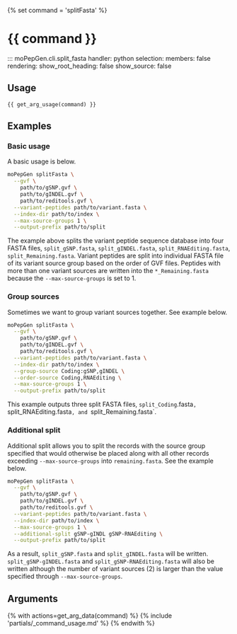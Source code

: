{% set command = 'splitFasta' %}
# {{ command }}

::: moPepGen.cli.split_fasta
	handler: python
    selection:
      members: false
    rendering:
      show_root_heading: false
      show_source: false

## Usage

```
{{ get_arg_usage(command) }}
```

## Examples

### Basic usage

A basic usage is below.

```bash
moPepGen splitFasta \
  --gvf \
    path/to/gSNP.gvf \
    path/to/gINDEL.gvf \
    path/to/reditools.gvf \
  --variant-peptides path/to/variant.fasta \
  --index-dir path/to/index \
  --max-source-groups 1 \
  --output-prefix path/to/split
```

The example above splits the variant peptide sequence database into four FASTA files, `split_gSNP.fasta`, `split_gINDEL.fasta`, `split_RNAEditing.fasta`, `split_Remaining.fasta`. Variant peptides are split into individual FASTA file of its variant source group based on the order of GVF files. Peptides with more than one variant sources are written into the `*_Remaining.fasta` because the `--max-source-groups` is set to 1.

### Group sources

Sometimes we want to group variant sources together. See example below.

```bash
moPepGen splitFasta \
  --gvf \
    path/to/gSNP.gvf \
    path/to/gINDEL.gvf \
    path/to/reditools.gvf \
  --variant-peptides path/to/variant.fasta \
  --index-dir path/to/index \
  --group-source Coding:gSNP,gINDEL \
  --order-source Coding,RNAEditing \
  --max-source-groups 1 \
  --output-prefix path/to/split
```

This example outputs three split FASTA files, `split_Coding`.fasta`, `split_RNAEditing.fasta`, and `split_Remaining.fasta`.

### Additional split

Additional split allows you to split the records with the source group specified that would otherwise be placed along with all other records exceeding `--max-source-groups` into `remaining.fasta`. See the example below.

```bash
moPepGen splitFasta \
  --gvf \
    path/to/gSNP.gvf \
    path/to/gINDEL.gvf \
    path/to/reditools.gvf \
  --variant-peptides path/to/variant.fasta \
  --index-dir path/to/index \
  --max-source-groups 1 \
  --additional-split gSNP-gINDL gSNP-RNAEditing \
  --output-prefix path/to/split
```

As a result, `split_gSNP.fasta` and `split_gINDEL.fasta` will be written. `split_gSNP-gINDEL.fasta` and `split_gSNP-RNAEditing.fasta` will also be written although the number of variant sources (2) is larger than the value specified through `--max-source-groups`.

## Arguments

{% with actions=get_arg_data(command) %}
{% include 'partials/_command_usage.md' %}
{% endwith %}
